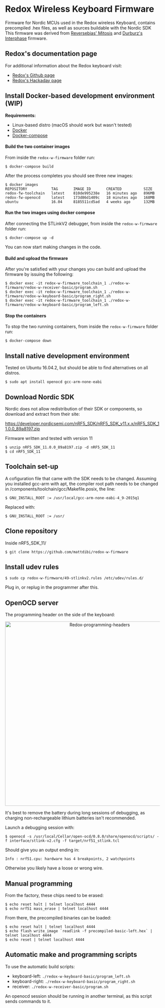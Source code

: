 # Redox Wireless Keyboard Firmware
Firmware for Nordic MCUs used in the Redox wireless Keyboard, contains precompiled .hex files, as well as sources buildable with the Nordic SDK
This firmware was derived from [Reversebias' Mitosis](https://github.com/reversebias/mitosis) and [Durburz's Interphase](https://github.com/Durburz/interphase-firmware/) firmware.

## Redox's documentation page
For additional information about the Redox keyboard visit:
- [Redox's Github page](https://github.com/mattdibi/redox-keyboard)
- [Redox's Hackaday page](https://hackaday.io/project/160610-redox-keyboard)

## Install Docker-based development environment (WIP)

**Requirements:**
- Linux-based distro (macOS should work but wasn't tested)
- [Docker](https://docs.docker.com/get-docker/)
- [Docker-compose](https://docs.docker.com/compose/install/)

#### Build the two container images

From inside the `redox-w-firmware` folder run:

```
$ docker-compose build
```

After the process completes you should see three new images:

```
$ docker images
REPOSITORY           TAG       IMAGE ID       CREATED          SIZE
redox-fw-toolchain   latest    810de995238e   16 minutes ago   896MB
redox-fw-openocd     latest    173d86d1409c   18 minutes ago   168MB
ubuntu               16.04     8185511cd5ad   4 weeks ago      132MB
```

#### Run the two images using docker compose

After connecting the STLinkV2 debugger, from inside the `redox-w-firmware` folder run:

```
$ docker-compose up -d
```

You can now start making changes in the code.

#### Build and upload the firmware

After you're satisfied with your changes you can build and upload the firmware by issuing the following:

```
$ docker exec -it redox-w-firmware_toolchain_1 ./redox-w-firmware/redox-w-receiver-basic/program.sh
$ docker exec -it redox-w-firmware_toolchain_1 ./redox-w-firmware/redox-w-keyboard-basic/program_right.sh
$ docker exec -it redox-w-firmware_toolchain_1 ./redox-w-firmware/redox-w-keyboard-basic/program_left.sh
```

#### Stop the containers

To stop the two running containers, from inside the `redox-w-firmware` folder run:

```
$ docker-compose down
```

## Install native development environment

Tested on Ubuntu 16.04.2, but should be able to find alternatives on all distros.

```
$ sudo apt install openocd gcc-arm-none-eabi
```

## Download Nordic SDK

Nordic does not allow redistribution of their SDK or components, so download and extract from their site:

https://developer.nordicsemi.com/nRF5_SDK/nRF5_SDK_v11.x.x/nRF5_SDK_11.0.0_89a8197.zip

Firmware written and tested with version 11

```
$ unzip nRF5_SDK_11.0.0_89a8197.zip -d nRF5_SDK_11
$ cd nRF5_SDK_11
```

## Toolchain set-up

A cofiguration file that came with the SDK needs to be changed. Assuming you installed gcc-arm with apt, the compiler root path needs to be changed in /components/toolchain/gcc/Makefile.posix, the line:

```
$ GNU_INSTALL_ROOT := /usr/local/gcc-arm-none-eabi-4_9-2015q1
```

Replaced with:

```
$ GNU_INSTALL_ROOT := /usr/
```

## Clone repository
Inside nRF5_SDK_11/

```
$ git clone https://github.com/mattdibi/redox-w-firmware
```

## Install udev rules

```
$ sudo cp redox-w-firmware/49-stlinkv2.rules /etc/udev/rules.d/
```
Plug in, or replug in the programmer after this.

## OpenOCD server
The programming header on the side of the keyboard:

<p align="center">
<img src="img/IMAG0596.jpg" alt="Redox-programming-headers" width="600"/>
</p>

It's best to remove the battery during long sessions of debugging, as charging non-rechargeable lithium batteries isn't recommended.

Launch a debugging session with:

```
$ openocd -s /usr/local/Cellar/open-ocd/0.8.0/share/openocd/scripts/ -f interface/stlink-v2.cfg -f target/nrf51_stlink.tcl
```
Should give you an output ending in:

```
Info : nrf51.cpu: hardware has 4 breakpoints, 2 watchpoints
```
Otherwise you likely have a loose or wrong wire.


## Manual programming
From the factory, these chips need to be erased:

```
$ echo reset halt | telnet localhost 4444
$ echo nrf51 mass_erase | telnet localhost 4444
```
From there, the precompiled binaries can be loaded:

```
$ echo reset halt | telnet localhost 4444
$ echo flash write_image `readlink -f precompiled-basic-left.hex` | telnet localhost 4444
$ echo reset | telnet localhost 4444
```

## Automatic make and programming scripts
To use the automatic build scripts:
* keyboard-left: `./redox-w-keyboard-basic/program_left.sh`
* keyboard-right: `./redox-w-keyboard-basic/program_right.sh`
* receiver: `./redox-w-receiver-basic/program.sh`

An openocd session should be running in another terminal, as this script sends commands to it.
